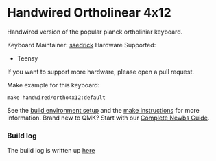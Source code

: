# Handwired Ortholinear 4x12

Handwired version of the popular planck ortholiniar keyboard.

Keyboard Maintainer: [ssedrick](https://github.com/ssedrick)
Hardware Supported:
* Teensy

If you want to support more hardware, please open a pull request.

Make example for this keyboard:

    make handwired/ortho4x12:default

See the [build environment setup](https://docs.qmk.fm/#/getting_started_build_tools) and the [make instructions](https://docs.qmk.fm/#/getting_started_make_guide) for more information. Brand new to QMK? Start with our [Complete Newbs Guide](https://docs.qmk.fm/#/newbs).



### Build log

The build log is written up [here](https://ssedrick.github.io/blog/handwired-planck)
